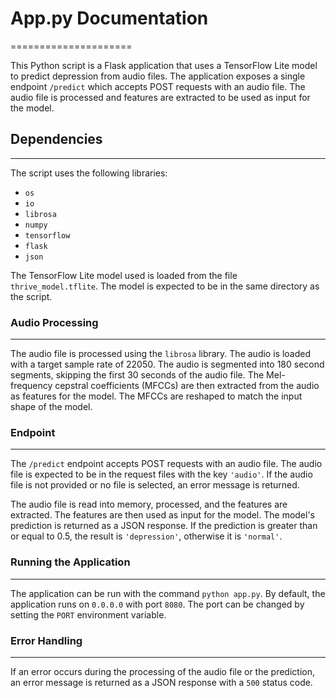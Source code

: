 # App.py Documentation
=====================

This Python script is a Flask application that uses a TensorFlow Lite model to predict depression from audio files. The application exposes a single endpoint `/predict` which accepts POST requests with an audio file. The audio file is processed and features are extracted to be used as input for the model.

## Dependencies
--------------

The script uses the following libraries:

* `os`
* `io`
* `librosa`
* `numpy`
* `tensorflow`
* `flask`
* `json`

The TensorFlow Lite model used is loaded from the file `thrive_model.tflite`. The model is expected to be in the same directory as the script.

### Audio Processing
-------------------

The audio file is processed using the `librosa` library. The audio is loaded with a target sample rate of 22050. The audio is segmented into 180 second segments, skipping the first 30 seconds of the audio file. The Mel-frequency cepstral coefficients (MFCCs) are then extracted from the audio as features for the model. The MFCCs are reshaped to match the input shape of the model.

### Endpoint
----------

The `/predict` endpoint accepts POST requests with an audio file. The audio file is expected to be in the request files with the key `'audio'`. If the audio file is not provided or no file is selected, an error message is returned.

The audio file is read into memory, processed, and the features are extracted. The features are then used as input for the model. The model's prediction is returned as a JSON response. If the prediction is greater than or equal to 0.5, the result is `'depression'`, otherwise it is `'normal'`.

### Running the Application
-------------------------

The application can be run with the command `python app.py`. By default, the application runs on `0.0.0.0` with port `8080`. The port can be changed by setting the `PORT` environment variable.

### Error Handling
----------------

If an error occurs during the processing of the audio file or the prediction, an error message is returned as a JSON response with a `500` status code.
